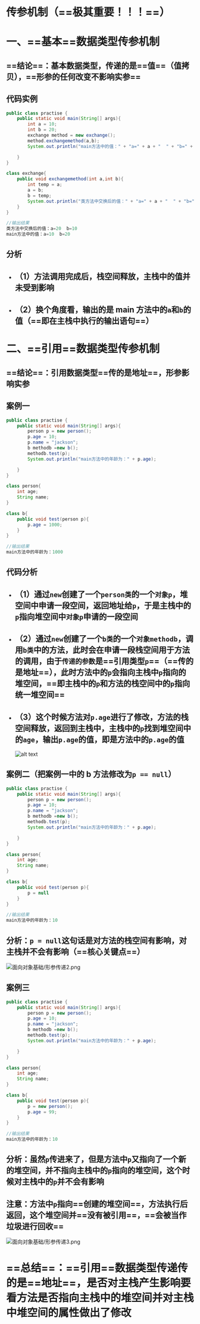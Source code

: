 # 传参机制（==极其重要！！！==）

# 一、==基本==数据类型传参机制

## ==结论==：基本数据类型，传递的是==值==（值拷贝），==形参的任何改变不影响实参==

## 代码实例

```java
public class practise {
    public static void main(String[] args){
        int a = 10;
        int b = 20;
        exchange method = new exchange();
        method.exchangemethod(a,b);
        System.out.println("main方法中的值：" + "a=" + a + "  " + "b=" + b);

    }
}

class exchange{
    public void exchangemethod(int a,int b){
        int temp = a;
        a = b;
        b = temp;
        System.out.println("类方法中交换后的值：" + "a=" + a + "  " + "b=" + b);
    }
}

//输出结果
类方法中交换后的值：a=20  b=10
main方法中的值：a=10  b=20

```

## 分析

- ## （1）方法调用完成后，栈空间释放，主栈中的值并未受到影响
- ## （2）换个角度看，输出的是 main 方法中的`a`和`b`的值（==即在主栈中执行的输出语句==）

# 二、==引用==数据类型传参机制

## ==结论==：引用数据类型==传的是地址==，形参影响实参

## 案例一

```java
public class practise {
    public static void main(String[] args){
        person p = new person();
        p.age = 10;
        p.name = "jackson";
        b methodb =new b();
        methodb.test(p);
        System.out.println("main方法中的年龄为：" + p.age);

    }
}

class person{
    int age;
    String name;
}

class b{
    public void test(person p){
        p.age = 1000;
    }
}

//输出结果
main方法中的年龄为：1000
```

## 代码分析

- ## （1）通过`new`创建了一个`person类`的一个`对象p`，堆空间中申请一段空间，返回地址给`p`，于是主栈中的`p`指向堆空间中`对象p`申请的一段空间
- ## （2）通过`new`创建了一个`b类`的一个`对象methodb`，调用`b类`中的方法，此时会在申请一段栈空间用于方法的调用，由于`传递的参数`是==引用类型`p`==（==传的是地址==），此时方法中的`p`会指向主栈中`p`指向的堆空间，==即主栈中的`p`和方法的栈空间中的`p`指向统一堆空间==
- ## （3）这个时候方法对`p.age`进行了修改，方法的栈空间释放，返回到主栈中，主栈中的`p`找到堆空间中的`age`，输出`p.age`的值，即是方法中的`p.age`的值
  ![alt text](形参传递1.png)

## 案例二（把案例一中的 b 方法修改为`p == null`）

```java
public class practise {
    public static void main(String[] args){
        person p = new person();
        p.age = 10;
        p.name = "jackson";
        b methodb =new b();
        methodb.test(p);
        System.out.println("main方法中的年龄为：" + p.age);

    }
}

class person{
    int age;
    String name;
}

class b{
    public void test(person p){
        p = null
    }
}

//输出结果
main方法中的年龄为：10
```

## 分析：`p = null`这句话是对方法的栈空间有影响，对主栈并不会有影响（==核心关键点==）

![面向对象基础/形参传递2.png](形参传递2.png)

## 案例三

```java
public class practise {
    public static void main(String[] args){
        person p = new person();
        p.age = 10;
        p.name = "jackson";
        b methodb =new b();
        methodb.test(p);
        System.out.println("main方法中的年龄为：" + p.age);

    }
}

class person{
    int age;
    String name;
}

class b{
    public void test(person p){
        p = new person();
        p.age = 99;
    }
}

//输出结果
main方法中的年龄为：10
```

## 分析：虽然`p`传进来了，但是方法中`p`又指向了一个新的堆空间，并不指向主栈中的`p`指向的堆空间，这个时候对主栈中的`p`并不会有影响

## 注意：方法中`p`指向==创建的堆空间==，方法执行后返回，这个堆空间并==没有被引用==，==会被当作垃圾进行回收==

![面向对象基础/形参传递3.png](形参传递3.png)

# ==总结==：==引用==数据类型传递传的是==地址==，是否对主栈产生影响要看方法是否指向主栈中的堆空间并对主栈中堆空间的属性做出了修改
